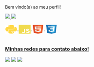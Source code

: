 Bem vindo(a) ao meu perfil!

<div>
   <a href="https://github.com/Araujj">
   <img height="180em" src="https://github-readme-stats.vercel.app/api?username=Araujj&show_icons=true&theme=tokyonight&include_all_commits=true&count_public=true"/>
      <img height="180em" src="https://github-readme-stats.vercel.app/api/top-langs/?
   username=Araujj&layout=compact&langs_count=6&theme=tokyonight"/>
</div>
    
<div style="display: inline_block"><br>
    <img align="center" alt="Python" height="30" width="40" src="https://raw.githubusercontent.com/devicons/devicon/master/icons/python/python-plain.svg">
  <img align="center" alt="Js" height="30" width="40" src="https://raw.githubusercontent.com/devicons/devicon/master/icons/javascript/javascript-plain.svg">
  <img align="center" alt="HTML" height="30" width="40" src="https://raw.githubusercontent.com/devicons/devicon/master/icons/html5/html5-original.svg">
  <img align="center" alt="CSS" height="30" width="40" src="https://raw.githubusercontent.com/devicons/devicon/master/icons/css3/css3-original.svg">
</div>
 
<br>
 
### Minhas redes para contato abaixo!
 
<div> 
  <a href="https://instagram.com/araujjo.09" target="_blank"><img src="https://img.shields.io/badge/-Instagram-%23E4405F?style=for-the-badge&logo=instagram&logoColor=white" target="_blank"></a>
  <a href = "mailto:gabrielaraujjo092gmail.com"><img src="https://img.shields.io/badge/-Gmail-%23333?style=for-the-badge&logo=gmail&logoColor=white" target="_blank"></a>
  <a href="https://www.linkedin.com/in/gabriel-araujjo09" target="_blank"><img src="https://img.shields.io/badge/-LinkedIn-%230077B5?style=for-the-badge&logo=linkedin&logoColor=white" target="_blank"></a>
</div>
